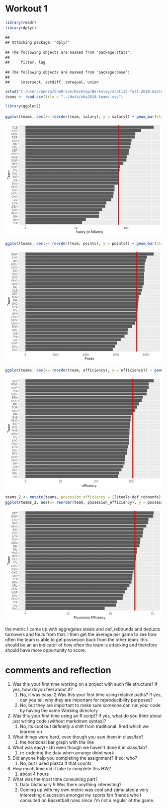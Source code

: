 Workout 1
================

``` r
library(readr)
library(dplyr)
```

    ## 
    ## Attaching package: 'dplyr'

    ## The following objects are masked from 'package:stats':
    ## 
    ##     filter, lag

    ## The following objects are masked from 'package:base':
    ## 
    ##     intersect, setdiff, setequal, union

``` r
setwd("C:/Users/andra/OneDrive/Desktop/Berkeley/stat133-fall-2018-master/hws/workout01/code")
teams <- read.csv(file = "../data/nba2018-teams.csv")
```

``` r
library(ggplot2)

ggplot(teams, aes(x= reorder(team, salary), y = salary)) + geom_bar(stat= 'identity') +coord_flip() + ylab("Salary (in Millions)") + xlab("Team") + geom_hline(aes(mean(teams$salary)), yintercept = mean(teams$salary), col = 'red', size = 2)
```

![](workout01-Youssef-Andrawis_files/figure-markdown_github/barplot%20salary-1.png)

``` r
ggplot(teams, aes(x= reorder(team, points), y = points)) + geom_bar(stat= 'identity') +coord_flip() + ylab("Points") + xlab("Team") + geom_hline(aes(mean(teams$points)), yintercept = mean(teams$points), col = 'red', size = 2)
```

![](workout01-Youssef-Andrawis_files/figure-markdown_github/barplot%20points1-1.png)

``` r
ggplot(teams, aes(x= reorder(team, efficiency), y = efficiency)) + geom_bar(stat= 'identity') +coord_flip() + ylab("efficiency") + xlab("Team") + geom_hline(aes(mean(teams$efficiency)), yintercept = mean(teams$efficiency), col = 'red', size = 2)
```

![](workout01-Youssef-Andrawis_files/figure-markdown_github/barplot%20efficiency-1.png)

``` r
teams_2 <- mutate(teams, possesion_efficiency = ((steals+def_rebounds) - (turnovers)) / 82)
ggplot(teams_2, aes(x= reorder(team, possesion_efficiency), y = possesion_efficiency)) + geom_bar(stat= 'identity') +coord_flip() + ylab("Possesion Efficiency") + xlab("Team") + geom_hline(aes(mean(teams_2$ppossesion_efficiency)), yintercept = mean(teams_2$possesion_efficiency), col = 'red', size = 2)
```

![](workout01-Youssef-Andrawis_files/figure-markdown_github/barplot%20possession-1.png)

the metric I came up with aggregates steals and def\_rebounds and deducts turnovers and fouls from that. I then get the average per game to see how often the team is able to get possesion back from the other team. this should be an an indicator of how often the team is attacking and therefore should have more oppurtunity to score.

comments and reflection
=======================

1.  Was this your first time working on a project with such file structure? If yes, how doyou feel about it?
    1.  No, it was easy. 2.Was this your first time using relative paths? If yes, can you tell why they are important for reproducibility purposes?
    2.  No, but they are important to make sure someone can run your code by having the same Working directory
2.  Was this your first time using an R script? If yes, what do you think about just writing code (without markdown syntax)?
    1.  No, its cool but definetly a shift from traditional .Rmd which we learned on
3.  What things were hard, even though you saw them in class/lab?
    1.  the horizonal bar graph with the line
4.  What was easy(-ish) even though we haven't done it in class/lab?
    1.  re-ordering the data when arrange didnt work
5.  Did anyone help you completing the assignment? If so, who?
    1.  No, but I used piazza if that counts
6.  How much time did it take to complete this HW?
    1.  about 4 hours
7.  What was the most time consuming part?
    1.  Data Dictionary 9.Was there anything interesting?
    2.  Coming up with my own metric was cool and stimulated a very interesting disucssion amongst my sports fan friends who I consulted on Basketball rules since I'm not a regular of the game.
